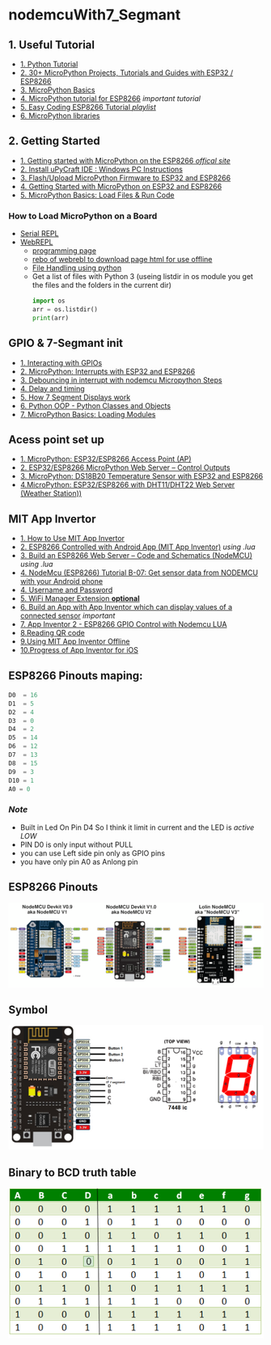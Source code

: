 # nodemcuWith7_Segmant

## 1. Useful Tutorial
  - [1. Python Tutorial](https://www.w3schools.com/python/default.asp)
  - [2. 30+ MicroPython Projects, Tutorials and Guides with ESP32 / ESP8266](https://randomnerdtutorials.com/projects-esp32-esp8266-micropython/)
  - [3. MicroPython Basics](https://learn.adafruit.com/micropython-basics-what-is-micropython/overview)
  - [4. MicroPython tutorial for ESP8266](https://docs.micropython.org/en/latest/esp8266/tutorial/index.html) *important tutorial*
  - [5. Easy Coding ESP8266 Tutorial *playlist*](https://www.youtube.com/playlist?list=PLfPtpZzK2Z_Qy2ZbbzvWa58cKKOisMUZ1)
  - [6. MicroPython libraries](https://docs.micropython.org/en/latest/library/index.html)

## 2. Getting Started
 - [ 1. Getting started with MicroPython on the ESP8266 *offical site*](https://docs.micropython.org/en/latest/esp8266/tutorial/intro.html#getting-the-firmware)
 - [2. Install uPyCraft IDE : Windows PC Instructions](https://randomnerdtutorials.com/install-upycraft-ide-windows-pc-instructions/)
 - [3. Flash/Upload MicroPython Firmware to ESP32 and ESP8266](https://randomnerdtutorials.com/flash-upload-micropython-firmware-esp32-esp8266/)
 - [4. Getting Started with MicroPython on ESP32 and ESP8266](https://randomnerdtutorials.com/getting-started-micropython-esp32-esp8266/)
 - [5. MicroPython Basics: Load Files & Run Code](https://learn.adafruit.com/micropython-basics-load-files-and-run-code/overview)
  ### How to Load MicroPython on a Board
   - [Serial REPL](https://learn.adafruit.com/micropython-basics-how-to-load-micropython-on-a-board/serial-terminal?view=all#serial-terminal)
   - [ WebREPL](https://learn.adafruit.com/micropython-basics-esp8266-webrepl)
      - [programming page](http://micropython.org/webrepl/)
      - [rebo of webrebl to download page html for use offline](https://github.com/micropython/webrepl)
      - [File Handling using python](https://www.w3schools.com/python/python_file_handling.asp)
      - Get a list of files with Python 3 (useing listdir in os module you get the files and the folders in the current dir)
        ```python
        import os
        arr = os.listdir()
        print(arr)
        ```


## GPIO & 7-Segmant init
- [1. Interacting with GPIOs](https://randomnerdtutorials.com/micropython-gpios-esp32-esp8266/)
- [2. MicroPython: Interrupts with ESP32 and ESP8266](https://randomnerdtutorials.com/micropython-interrupts-esp32-esp8266/)
- [3. Debouncing in interrupt with nodemcu Micropython Steps](https://forum.micropython.org/viewtopic.php?t=1938)
- [4. Delay and timing](https://docs.micropython.org/en/latest/esp8266/quickref.html#delay-and-timing)
- [5. How 7 Segment Displays work](https://randomnerdtutorials.com/circuits-7-segment-displays/)
- [6. Python OOP  - Python Classes and Objects](https://www.w3schools.com/python/python_classes.asp)
- [7. MicroPython Basics: Loading Modules](https://www.digikey.com/en/maker/projects/micropython-basics-loading-modules/9560902ac9654f7e91f098e723d097ad)

## Acess point set up
  - [1. MicroPython: ESP32/ESP8266 Access Point (AP)](https://randomnerdtutorials.com/micropython-esp32-esp8266-access-point-ap/)
  - [2. ESP32/ESP8266 MicroPython Web Server – Control Outputs](https://randomnerdtutorials.com/esp32-esp8266-micropython-web-server/)
  - [3. MicroPython: DS18B20 Temperature Sensor with ESP32 and ESP8266](https://randomnerdtutorials.com/micropython-ds18b20-esp32-esp8266/) 
  - [4.MicroPython: ESP32/ESP8266 with DHT11/DHT22 Web Server (Weather Station))](https://randomnerdtutorials.com/micropython-esp32-esp8266-dht11-dht22-web-server/)

## MIT App Invertor
  - [1. How to Use MIT App Invertor](https://www.youtube.com/watch?v=qWKcOnoyBzE) 
  - [2. ESP8266 Controlled with Android App (MIT App Inventor)](https://randomnerdtutorials.com/esp8266-controlled-with-android-app-mit-app-inventor/) *using .lua*
  - [3. Build an ESP8266 Web Server – Code and Schematics (NodeMCU)](https://randomnerdtutorials.com/esp8266-web-server/) *using .lua*
  - [4. NodeMcu (ESP8266) Tutorial B-07: Get sensor data from NODEMCU with your Android phone](https://www.youtube.com/watch?v=wwuPzOdqcmY&list=PLfPtpZzK2Z_Qy2ZbbzvWa58cKKOisMUZ1&index=41)
  - [4. Username and Password](https://community.appinventor.mit.edu/t/username-and-password/4499)
  - [5. WiFi Manager Extension **optional**](https://puravidaapps.com/wifi.php)
  - [6. Build an App with App Inventor which can display values of a connected sensor](https://home.et.utwente.nl/slootenvanf/2018/11/22/build-app-inventor-display-connected-sensor/) *important*
  - [7. App Inventor 2 - ESP8266 GPIO Control with Nodemcu LUA](https://www.youtube.com/watch?v=qWKcOnoyBzE)
  - [8.Reading QR code](https://www.youtube.com/watch?v=jIfpHpb4k1k)
  - [9.Using MIT App Inventor Offline](https://www.youtube.com/watch?v=FA4a31Fg2Wo)
  - [10.Progress of App Inventor for iOS](http://doesappinventorrunonios.com)

## ESP8266 Pinouts maping:
```python
D0  = 16
D1  = 5
D2  = 4
D3  = 0
D4  = 2
D5  = 14
D6  = 12
D7  = 13
D8  = 15
D9  = 3
D10 = 1
A0 = 0
```

### *Note*
- Built in Led On Pin D4 So I think it limit in current and the LED is *active LOW*
- PIN D0 is only input without PULL
- you can use Left side pin only as GPIO pins 
- you have only pin A0 as Anlong pin

## ESP8266 Pinouts
![ESP8266 Pinouts](./pics/noudemcu-viersion.png)


## Symbol
![Symbol](./pics/7-segment-display-with-nodemccu-over-wifi-using-arduino-ide_orig.png)

## Binary to BCD truth table
![truth table](./pics/truth-table-bcd-decoder.png)



